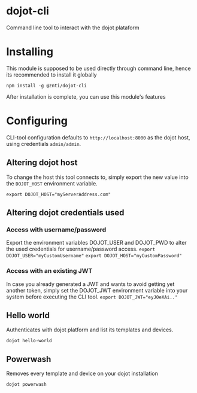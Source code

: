 # dojot-cli
Command line tool to interact with the dojot plataform

# Installing
This module is supposed to be used directly through command line, hence its recommended to install it globally

`npm install -g @znti/dojot-cli`

After installation is complete, you can use this module's features

# Configuring
CLI-tool configuration defaults to `http://localhost:8000` as the dojot host, using credentials `admin/admin`.

## Altering dojot host
To change the host this tool connects to, simply export the new value into the `DOJOT_HOST` environment variable.

`export DOJOT_HOST="myServerAddress.com"`

## Altering dojot credentials used
### Access with username/password
Export the environment variables DOJOT_USER and DOJOT_PWD to alter the used credentials for username/password access.
`export DOJOT_USER="myCustomUsername"`
`export DOJOT_HOST="myCustomPassword"`

### Access with an existing JWT
In case you already generated a JWT and wants to avoid getting yet another token, simply set the DOJOT_JWT environment variable into your system before executing the CLI tool.
`export DOJOT_JWT="eyJ0eXAi.."`

## Hello world
Authenticates with dojot platform and list its templates and devices.

`dojot hello-world`

## Powerwash
Removes every template and device on your dojot installation

`dojot powerwash`
